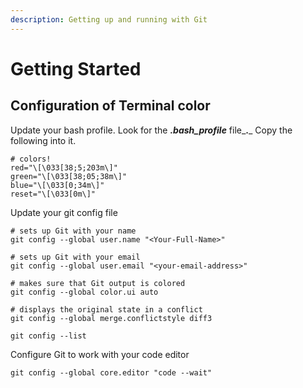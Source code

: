 ```yaml
---
description: Getting up and running with Git
---
```


# Getting Started

## Configuration of Terminal color

Update your bash profile. Look for the _**.bash\_profile**_ file_**.**_ Copy the following into it.

```text
# colors!
red="\[\033[38;5;203m\]"
green="\[\033[38;05;38m\]"
blue="\[\033[0;34m\]"
reset="\[\033[0m\]"

```

Update your git config file

```text
# sets up Git with your name
git config --global user.name "<Your-Full-Name>"

# sets up Git with your email
git config --global user.email "<your-email-address>"

# makes sure that Git output is colored
git config --global color.ui auto

# displays the original state in a conflict
git config --global merge.conflictstyle diff3

git config --list
```

Configure Git to work with your code editor

```text
git config --global core.editor "code --wait"
```

